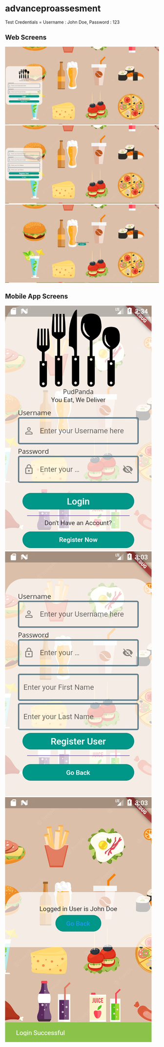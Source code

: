 # advanceproassesment
Test Credentials = Username : John Doe,
Password : 123
## Web Screens 
![login](https://github.com/JohnJoashDiaz/advanceproassesment/blob/master/Screens/web%201.JPG)
![Register](https://github.com/JohnJoashDiaz/advanceproassesment/blob/master/Screens/web%202.JPG)
![Logged_In](https://github.com/JohnJoashDiaz/advanceproassesment/blob/master/Screens/web%203.JPG)
## Mobile App Screens
![Login](https://github.com/JohnJoashDiaz/advanceproassesment/blob/master/Screens/Screenshot_1665124475.png)
![Register](https://github.com/JohnJoashDiaz/advanceproassesment/blob/master/Screens/Screenshot_1665126181.png)
![Logged_in](https://github.com/JohnJoashDiaz/advanceproassesment/blob/master/Screens/Screenshot_1665126195.png)

